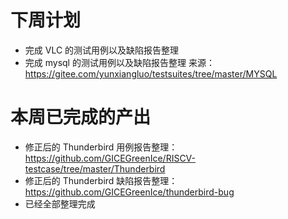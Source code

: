# 下周计划  

* 完成 VLC 的测试用例以及缺陷报告整理
* 完成 mysql 的测试用例以及缺陷报告整理 来源：https://gitee.com/yunxiangluo/testsuites/tree/master/MYSQL

# 本周已完成的产出  

* 修正后的 Thunderbird 用例报告整理：https://github.com/GICEGreenIce/RISCV-testcase/tree/master/Thunderbird
* 修正后的 Thunderbird 缺陷报告整理：https://github.com/GICEGreenIce/thunderbird-bug
* 已经全部整理完成

